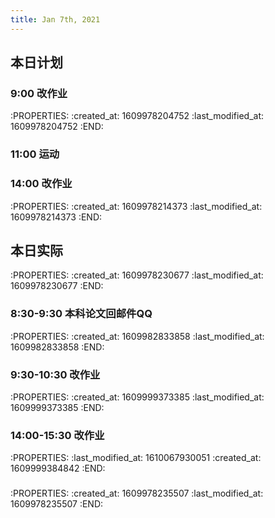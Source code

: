 ```yaml
---
title: Jan 7th, 2021
---
```


## 本日计划
### 9:00 改作业
:PROPERTIES:
:created_at: 1609978204752
:last_modified_at: 1609978204752
:END:
### 11:00 运动
### 14:00 改作业
:PROPERTIES:
:created_at: 1609978214373
:last_modified_at: 1609978214373
:END:
## 本日实际
:PROPERTIES:
:created_at: 1609978230677
:last_modified_at: 1609978230677
:END:
### 8:30-9:30 本科论文回邮件QQ
:PROPERTIES:
:created_at: 1609982833858
:last_modified_at: 1609982833858
:END:
### 9:30-10:30 改作业
:PROPERTIES:
:created_at: 1609999373385
:last_modified_at: 1609999373385
:END:
### 14:00-15:30 改作业
:PROPERTIES:
:last_modified_at: 1610067930051
:created_at: 1609999384842
:END:
###
:PROPERTIES:
:created_at: 1609978235507
:last_modified_at: 1609978235507
:END:
